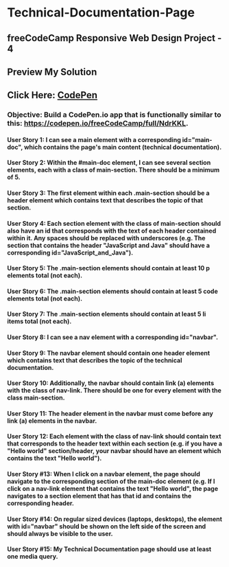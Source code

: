 # Technical-Documentation-Page

## freeCodeCamp Responsive Web Design Project - 4

## Preview My Solution

## Click Here: [CodePen](https://codepen.io/MBeznytska/pen/wvJvoJV)

### Objective: Build a CodePen.io app that is functionally similar to this: https://codepen.io/freeCodeCamp/full/NdrKKL.

#### User Story 1: I can see a main element with a corresponding id="main-doc", which contains the page's main content (technical documentation).

#### User Story 2: Within the #main-doc element, I can see several section elements, each with a class of main-section. There should be a minimum of 5.

#### User Story 3: The first element within each .main-section should be a header element which contains text that describes the topic of that section.

#### User Story 4: Each section element with the class of main-section should also have an id that corresponds with the text of each header contained within it. Any spaces should be replaced with underscores (e.g. The section that contains the header "JavaScript and Java" should have a corresponding id="JavaScript_and_Java").

#### User Story 5: The .main-section elements should contain at least 10 p elements total (not each).

#### User Story 6: The .main-section elements should contain at least 5 code elements total (not each).

#### User Story 7: The .main-section elements should contain at least 5 li items total (not each).

#### User Story 8: I can see a nav element with a corresponding id="navbar".

#### User Story 9: The navbar element should contain one header element which contains text that describes the topic of the technical documentation.

#### User Story 10: Additionally, the navbar should contain link (a) elements with the class of nav-link. There should be one for every element with the class main-section.

#### User Story 11: The header element in the navbar must come before any link (a) elements in the navbar.

#### User Story 12: Each element with the class of nav-link should contain text that corresponds to the header text within each section (e.g. if you have a "Hello world" section/header, your navbar should have an element which contains the text "Hello world").

#### User Story #13: When I click on a navbar element, the page should navigate to the corresponding section of the main-doc element (e.g. If I click on a nav-link element that contains the text "Hello world", the page navigates to a section element that has that id and contains the corresponding header.

#### User Story #14: On regular sized devices (laptops, desktops), the element with id="navbar" should be shown on the left side of the screen and should always be visible to the user.

#### User Story #15: My Technical Documentation page should use at least one media query.



